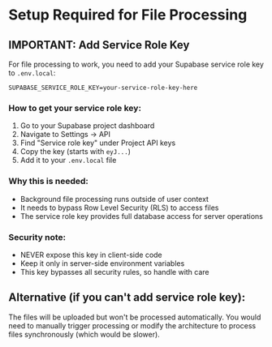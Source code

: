 # Setup Required for File Processing

## IMPORTANT: Add Service Role Key

For file processing to work, you need to add your Supabase service role key to `.env.local`:

```
SUPABASE_SERVICE_ROLE_KEY=your-service-role-key-here
```

### How to get your service role key:

1. Go to your Supabase project dashboard
2. Navigate to Settings → API
3. Find "Service role key" under Project API keys
4. Copy the key (starts with `eyJ...`)
5. Add it to your `.env.local` file

### Why this is needed:

- Background file processing runs outside of user context
- It needs to bypass Row Level Security (RLS) to access files
- The service role key provides full database access for server operations

### Security note:

- NEVER expose this key in client-side code
- Keep it only in server-side environment variables
- This key bypasses all security rules, so handle with care

## Alternative (if you can't add service role key):

The files will be uploaded but won't be processed automatically. You would need to manually trigger processing or modify the architecture to process files synchronously (which would be slower).